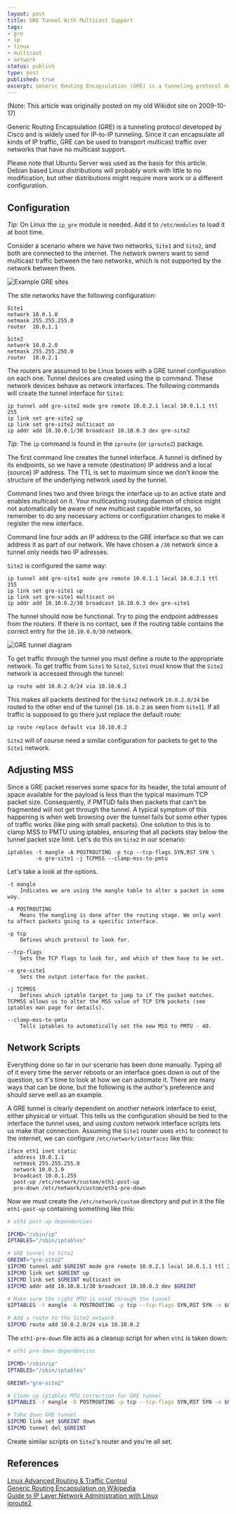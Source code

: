 ```yaml
---
layout: post
title: GRE Tunnel With Multicast Support
tags:
- gre
- ip
- linux
- multicast
- network
status: publish
type: post
published: true
excerpt: Generic Routing Encapsulation (GRE) is a tunneling protocol developed by Cisco and is widely used for IP-to-IP tunneling. Since it can encapsulate all kinds of IP traffic, GRE can be used to transport multicast traffic over networks that have no multicast support.
---
```

(Note: This article was originally posted on my old Wikidot site on 2009-10-17)

Generic Routing Encapsulation (GRE) is a tunneling protocol developed by Cisco and is widely used for IP-to-IP tunneling. Since it can encapsulate all kinds of IP traffic, GRE can be used to transport multicast traffic over networks that have no multicast support.

Please note that Ubuntu Server was used as the basis for this article. Debian based Linux distributions will probably work with little to no modification, but other distributions might require more work or a different configuration.


## Configuration

*Tip:* On Linux the `ip_gre` module is needed. Add it to `/etc/modules` to load it at boot time.

Consider a scenario where we have two networks, `Site1` and `Site2`, and both are connected to the internet. The network owners want to send multicast traffic between the two networks, which is not supported by the network between them.

![Example GRE sites](/assets/2011/02/gre-sites.png "gre-sites")

The site networks have the following configuration:

```
Site1
network 10.0.1.0
netmask 255.255.255.0
router  10.0.1.1

Site2
network 10.0.2.0
netmask 255.255.255.0
router  10.0.2.1
```

The routers are assumed to be Linux boxes with a GRE tunnel configuration on each one. Tunnel devices are created using the ip command. These network devices behave as network interfaces. The following commands will create the tunnel interface for `Site1`:

```
ip tunnel add gre-site2 mode gre remote 10.0.2.1 local 10.0.1.1 ttl 255
ip link set gre-site2 up
ip link set gre-site2 multicast on
ip addr add 10.10.0.1/30 broadcast 10.10.0.3 dev gre-site2
```

*Tip:* The `ip` command is found in the `iproute` (or `iproute2`) package.

The first command line creates the tunnel interface. A tunnel is defined by its endpoints, so we have a remote (destination) IP address and a local (source) IP address. The TTL is set to maximum since we don't know the structure of the underlying network used by the tunnel.

Command lines two and three brings the interface up to an active state and enables multicast on it. Your multicasting routing daemon of choice might not automatically be aware of new multicast capable interfaces, so remember to do any necessary actions or configuration changes to make it register the new interface.

Command line four adds an IP address to the GRE interface so that we can address it as part of our network. We have chosen a `/30` network since a tunnel only needs two IP adresses.

`Site2` is configured the same way:

```
ip tunnel add gre-site1 mode gre remote 10.0.1.1 local 10.0.2.1 ttl 255
ip link set gre-site1 up
ip link set gre-site1 multicast on
ip addr add 10.10.0.2/30 broadcast 10.10.0.3 dev gre-site1
```

The tunnel should now be functional. Try to ping the endpoint addresses from the routers. If there is no contact, see if the routing table contains the correct entry for the `10.10.0.0/30` network.

![GRE tunnel diagram](/assets/2011/02/gre-sites-tunnel.png "gre-sites-tunnel")

To get traffic through the tunnel you must define a route to the appropriate network. To get traffic from `Site1` to `Site2`, `Site1` must know that the `Site2` network is accessed through the tunnel:

```
ip route add 10.0.2.0/24 via 10.10.0.2
```

This makes all packets destined for the `Site2` network `10.0.2.0/24` be routed to the other end of the tunnel (`10.10.0.2` as seen from `Site1`). If all traffic is supposed to go there just replace the default route:

```
ip route replace default via 10.10.0.2
```

`Site2` will of course need a similar configuration for packets to get to the `Site1` network.


## Adjusting MSS

Since a GRE packet reserves some space for its header, the total amount of space available for the payload is less than the typical maximum TCP packet size. Consequently, if PMTUD fails then packets that can't be fragmented will not get through the tunnel. A typical symptom of this happening is when web browsing over the tunnel fails but some other types of traffic works (like ping with small packets). One solution to this is to clamp MSS to PMTU using iptables, ensuring that all packets stay below the tunnel packet size limit. Let's do this on `Site2` in our scenario:

```
iptables -t mangle -A POSTROUTING -p tcp --tcp-flags SYN,RST SYN \
         -o gre-site1 -j TCPMSS --clamp-mss-to-pmtu
```

Let's take a look at the options.

```
-t mangle
    Indicates we are using the mangle table to alter a packet in some way.

-A POSTROUTING
    Means the mangling is done after the routing stage. We only want to affect packets going to a specific interface.

-p tcp
    Defines which protocol to look for.

--tcp-flags
    Sets the TCP flags to look for, and which of them have to be set.

-o gre-site1
    Sets the output interface for the packet.

-j TCPMSS
    Defines which iptable target to jump to if the packet matches. TCPMSS allows us to alter the MSS value of TCP SYN packets (see iptables man page for details).

--clamp-mss-to-pmtu
    Tells iptables to automatically set the new MSS to PMTU - 40.
```


## Network Scripts

Everything done so far in our scenario has been done manually. Typing all of it every time the server reboots or an interface goes down is out of the question, so it's time to look at how we can automate it. There are many ways that can be done, but the following is the author's preference and should serve well as an example.

A GRE tunnel is clearly dependent on another network interface to exist, either physical or virtual. This tells us the configuration should be tied to the interface the tunnel uses, and using custom network interface scripts lets us make that connection. Assuming the `Site1` router uses `eth1` to connect to the internet, we can configure `/etc/network/interfaces` like this:

```
iface eth1 inet static
  address 10.0.1.1
  netmask 255.255.255.0
  network 10.0.1.0
  broadcast 10.0.1.255
  post-up /etc/network/custom/eth1-post-up
  pre-down /etc/network/custom/eth1-pre-down
```

Now we must create the `/etc/network/custom` directory and put in it the file `eth1-post-up` containing something like this:

```bash
# eth1 post-up dependencies

IPCMD="/sbin/ip"
IPTABLES="/sbin/iptables"

# GRE tunnel to Site2
GREINT="gre-site2"
$IPCMD tunnel add $GREINT mode gre remote 10.0.2.1 local 10.0.1.1 ttl 255
$IPCMD link set $GREINT up
$IPCMD link set $GREINT multicast on
$IPCMD addr add 10.10.0.1/30 broadcast 10.10.0.3 dev $GREINT

# Make sure the right MTU is used through the tunnel
$IPTABLES -t mangle -A POSTROUTING -p tcp --tcp-flags SYN,RST SYN -o $GREINT -j TCPMSS --clamp-mss-to-pmtu

# Add a route to the Site2 network
$IPCMD route add 10.0.2.0/24 via 10.10.0.2
```

The `eth1-pre-down` file acts as a cleanup script for when `eth1` is taken down:

```bash
# eth1 pre-down dependencies

IPCMD="/sbin/ip"
IPTABLES="/sbin/iptables"

GREINT="gre-site2"

# Clean up iptables MTU correction for GRE tunnel
$IPTABLES -t mangle -D POSTROUTING -p tcp --tcp-flags SYN,RST SYN -o $GREINT -j TCPMSS --clamp-mss-to-pmtu

# Take down GRE tunnel
$IPCMD link set $GREINT down
$IPCMD tunnel del $GREINT
```

Create similar scripts on `Site2`'s router and you're all set.


## References

[Linux Advanced Routing & Traffic Control](http://lartc.org/howto/lartc.tunnel.gre.html)  
[Generic Routing Encapsulation on Wikipedia](http://en.wikipedia.org/wiki/Generic_Routing_Encapsulation)  
[Guide to IP Layer Network Administration with Linux](http://linux-ip.net/)  
[iproute2](http://www.linuxfoundation.org/en/Net:Iproute2)
